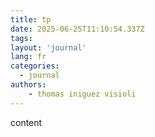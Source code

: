 ```yaml
---
title: tp
date: 2025-06-25T11:10:54.337Z
tags:
layout: 'journal'
lang: fr
categories: 
  - journal
authors:
    - thomas iniguez visioli
---
```

content 